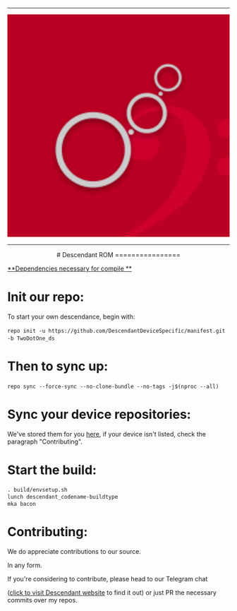 
-----------------------------------------------------------------------------

<p align="center">
 <img src="https://github.com/seba3567/descendant/blob/master/images/icon2.png" >
</p>

-----------------------------------------------------------------------------
<p align="center">
# Descendant ROM
================
</p>


[**Dependencies necessary for compile **](https://github.com/seba3567/descendant/blob/master/Dependencies)


Init our repo:
=============
To start your own descendance, begin with:

```repo init -u https://github.com/DescendantDeviceSpecific/manifest.git -b TwoDotOne_ds```


Then to sync up:
===============

```repo sync --force-sync --no-clone-bundle --no-tags -j$(nproc --all)```




Sync your device repositories:
=============================

We've stored them for you [here](https://github.com/descendant-devices), if your device isn't listed, check the paragraph "Contributing".


Start the build:
===============

```
. build/envsetup.sh
lunch descendant_codename-buildtype
mka bacon
```

Contributing:
============
We do appreciate contributions to our source.

In any form.

If you're considering to contribute, please head to our Telegram chat

([click to visit Descendant website](https://descendant.me/) to find it out) or just PR the necessary commits over my repos.
